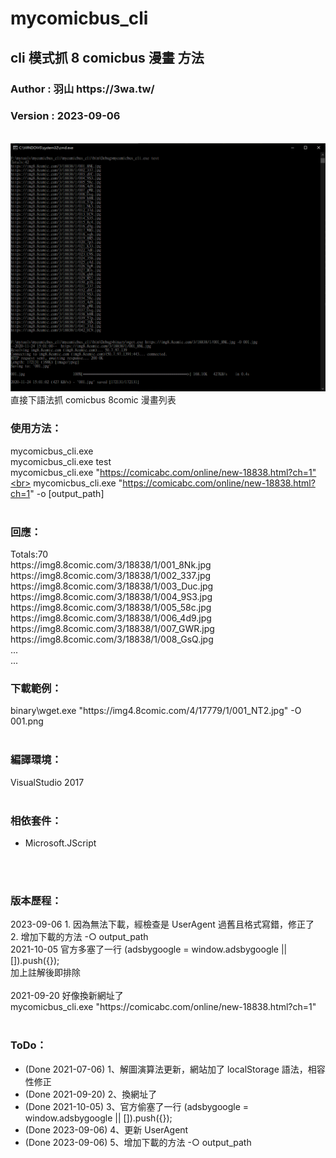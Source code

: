 # mycomicbus_cli
<h2>cli 模式抓 8 comicbus 漫畫 方法</h2>
<h3>Author : 羽山 https://3wa.tw/</h3>
<h3>Version : 2023-09-06</h3>
<br>
<img src="snapshot\01.png">
直接下語法抓 comicbus 8comic 漫畫列表


<br>
<h3>使用方法：</h3>

mycomicbus_cli.exe<br>
mycomicbus_cli.exe test<br>
mycomicbus_cli.exe "https://comicabc.com/online/new-18838.html?ch=1"<br>
mycomicbus_cli.exe "https://comicabc.com/online/new-18838.html?ch=1" -o [output_path]<br>
<br>

<h3>回應：</h3>
Totals:70<br>
https://img8.8comic.com/3/18838/1/001_8Nk.jpg<br>
https://img8.8comic.com/3/18838/1/002_337.jpg<br>
https://img8.8comic.com/3/18838/1/003_Duc.jpg<br>
https://img8.8comic.com/3/18838/1/004_9S3.jpg<br>
https://img8.8comic.com/3/18838/1/005_58c.jpg<br>
https://img8.8comic.com/3/18838/1/006_4d9.jpg<br>
https://img8.8comic.com/3/18838/1/007_GWR.jpg<br>
https://img8.8comic.com/3/18838/1/008_GsQ.jpg<br>
...<br>
...<br>
<h3>下載範例：</h3>
binary\wget.exe "https://img4.8comic.com/4/17779/1/001_NT2.jpg" -O 001.png
<br>
<br>
<h3>編譯環境：</h3>
VisualStudio 2017
<br>
<br>
<h3>相依套件：</h3>
<ul>
  <li>Microsoft.JScript</li>
</ul>
<br>
<br>
<h3>版本歷程：</h3>
2023-09-06 
  1. 因為無法下載，經檢查是 UserAgent 過舊且格式寫錯，修正了<br>
  2. 增加下載的方法 -○ output_path<br>
2021-10-05 官方多塞了一行 (adsbygoogle = window.adsbygoogle || []).push({});<br>
加上註解後即排除<br>
<br>
2021-09-20 好像換新網址了<br>
mycomicbus_cli.exe "https://comicabc.com/online/new-18838.html?ch=1"<br>
<br>
<h3>ToDo：</h3>
<ul>
  <li>(Done 2021-07-06) 1、解圖演算法更新，網站加了  localStorage 語法，相容性修正</li>
  <li>(Done 2021-09-20) 2、換網址了</li>
  <li>(Done 2021-10-05) 3、官方偷塞了一行 (adsbygoogle = window.adsbygoogle || []).push({});</li>
  <li>(Done 2023-09-06) 4、更新 UserAgent</li>
  <li>(Done 2023-09-06) 5、增加下載的方法 -○ output_path</li>
</ul>